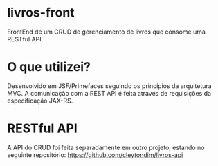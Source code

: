 # livros-front
FrontEnd de um CRUD de gerenciamento de livros que consome uma RESTful API

# O que utilizei?
Desenvolvido em JSF/Primefaces seguindo os princípios da arquitetura MVC. A comunicação com a REST API é feita através de requisições da especificação JAX-RS.

# RESTful API
A API do CRUD foi feita separadamente em outro projeto, estando no seguinte repositório: https://github.com/cleytondim/livros-api
